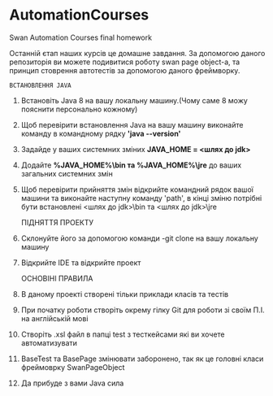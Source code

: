 # AutomationCourses

Swan Automation Courses final homework

Останній єтап наших курсів це домашне завдання. За допомогою даного репозиторія ви можете
подивитися роботу swan page object-a, та принцип стоврення автотестів за допомогою даного 
фреймворку. 
    
    ВСТАНОВЛЕННЯ JAVA
 
1. Встановіть Java 8 на вашу локальну машину.(Чому саме 8 можу пояснити персонально кожному)
2. Щоб перевірити встановлення Java на вашу машину виконайте команду в командному рядку **'java --version'**
3. Задайде у ваших системних зміних **JAVA_HOME = <шлях до jdk>**
4. Додайте **%JAVA_HOME%\bin та %JAVA_HOME%\jre** до ваших загальних системних змін
5. Щоб перевірити прийняття змін відкрийте командний рядок вашої машини та виконайте наступну команду 'path', в кінці зміню потрібні бути встановлені <шлях до jdk>\bin та <шлях до jdk>\jre


    ПІДНЯТТЯ ПРОЕКТУ
    
1. Склонуйте його за допомогою команди -git clone на вашу локальну машину 
2. Відкрийте IDE та відкрийте проект



    ОСНОВІНІ ПРАВИЛА
1. В даному проекті створені тільки приклади класів та тестів 
2. При початку роботи створіть окрему гілку Git для роботи зі своїм П.І. на англійській мові
3. Створіть .xsl файл в папці test з тесткейсами які ви хочете автоматизувати
4. BaseTest та BasePage змінювати заборонено, так як це головні класи фреймоврку SwanPageObject
5. Да прибуде з вами Java сила